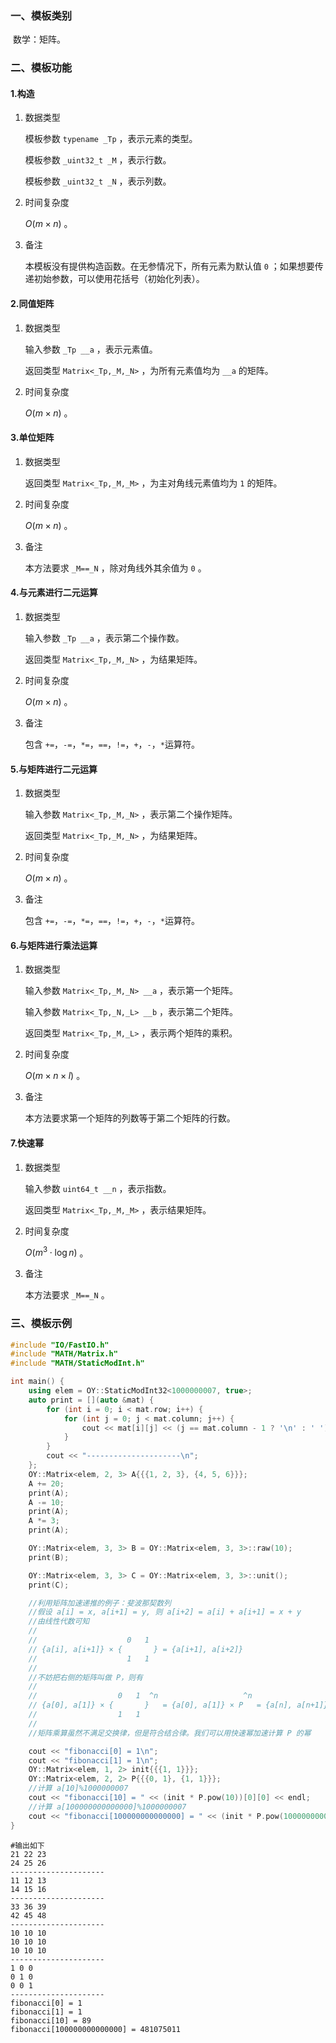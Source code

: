 ### 一、模板类别

​	数学：矩阵。

### 二、模板功能

#### 1.构造

1. 数据类型

   模板参数 `typename _Tp` ，表示元素的类型。

   模板参数 `_uint32_t _M` ，表示行数。

   模板参数 `_uint32_t _N` ，表示列数。

2. 时间复杂度

   $O(m\times n)$ 。

3. 备注

   本模板没有提供构造函数。在无参情况下，所有元素为默认值 `0` ；如果想要传递初始参数，可以使用花括号（初始化列表）。

#### 2.同值矩阵

1. 数据类型

   输入参数 `_Tp __a` ，表示元素值。

   返回类型 `Matrix<_Tp,_M,_N>` ，为所有元素值均为 `__a` 的矩阵。

2. 时间复杂度

   $O(m\times n)$ 。

#### 3.单位矩阵

1. 数据类型

   返回类型 `Matrix<_Tp,_M,_M>` ，为主对角线元素值均为 `1` 的矩阵。

2. 时间复杂度

   $O(m\times n)$ 。

3. 备注

   本方法要求 `_M==_N` ，除对角线外其余值为 `0` 。

#### 4.与元素进行二元运算

1. 数据类型

   输入参数 `_Tp __a` ，表示第二个操作数。

   返回类型 `Matrix<_Tp,_M,_N>` ，为结果矩阵。

2. 时间复杂度

   $O(m\times n)$ 。

3. 备注

   包含 `+=`，`-=`，`*=`，`==`，`!=`，`+`，`-`，`*`运算符。


#### 5.与矩阵进行二元运算

1. 数据类型

   输入参数 `Matrix<_Tp,_M,_N>` ，表示第二个操作矩阵。

   返回类型 `Matrix<_Tp,_M,_N>` ，为结果矩阵。

2. 时间复杂度

   $O(m\times n)$ 。

3. 备注

   包含 `+=`，`-=`，`*=`，`==`，`!=`，`+`，`-`，`*`运算符。

#### 6.与矩阵进行乘法运算

1. 数据类型

   输入参数 `Matrix<_Tp,_M,_N> __a` ，表示第一个矩阵。

   输入参数 `Matrix<_Tp,_N,_L> __b` ，表示第二个矩阵。

   返回类型 `Matrix<_Tp,_M,_L>` ，表示两个矩阵的乘积。

2. 时间复杂度

   $O(m\times n\times l)$ 。

3. 备注

   本方法要求第一个矩阵的列数等于第二个矩阵的行数。

#### 7.快速幂

1. 数据类型

   输入参数 `uint64_t __n` ，表示指数。

   返回类型 `Matrix<_Tp,_M,_M>` ，表示结果矩阵。

2. 时间复杂度

   $O(m^3 \cdot \log n)$ 。

3. 备注

   本方法要求 `_M==_N`  。

### 三、模板示例

```c++
#include "IO/FastIO.h"
#include "MATH/Matrix.h"
#include "MATH/StaticModInt.h"

int main() {
    using elem = OY::StaticModInt32<1000000007, true>;
    auto print = [](auto &mat) {
        for (int i = 0; i < mat.row; i++) {
            for (int j = 0; j < mat.column; j++) {
                cout << mat[i][j] << (j == mat.column - 1 ? '\n' : ' ');
            }
        }
        cout << "---------------------\n";
    };
    OY::Matrix<elem, 2, 3> A{{{1, 2, 3}, {4, 5, 6}}};
    A += 20;
    print(A);
    A -= 10;
    print(A);
    A *= 3;
    print(A);

    OY::Matrix<elem, 3, 3> B = OY::Matrix<elem, 3, 3>::raw(10);
    print(B);

    OY::Matrix<elem, 3, 3> C = OY::Matrix<elem, 3, 3>::unit();
    print(C);

    //利用矩阵加速递推的例子：斐波那契数列
    //假设 a[i] = x, a[i+1] = y, 则 a[i+2] = a[i] + a[i+1] = x + y
    //由线性代数可知
    //
    //                    0   1
    // {a[i], a[i+1]} × {       } = {a[i+1], a[i+2]}
    //                    1   1
    //
    //不妨把右侧的矩阵叫做 P，则有
    //
    //                  0   1  ^n                   ^n
    // {a[0], a[1]} × {       }   = {a[0], a[1]} × P   = {a[n], a[n+1]}
    //                  1   1
    //
    //矩阵乘算虽然不满足交换律，但是符合结合律。我们可以用快速幂加速计算 P 的幂

    cout << "fibonacci[0] = 1\n";
    cout << "fibonacci[1] = 1\n";
    OY::Matrix<elem, 1, 2> init{{{1, 1}}};
    OY::Matrix<elem, 2, 2> P{{{0, 1}, {1, 1}}};
    //计算 a[10]%1000000007
    cout << "fibonacci[10] = " << (init * P.pow(10))[0][0] << endl;
    //计算 a[100000000000000]%1000000007
    cout << "fibonacci[100000000000000] = " << (init * P.pow(100000000000000))[0][0] << endl;
}
```

```
#输出如下
21 22 23
24 25 26
---------------------
11 12 13
14 15 16
---------------------
33 36 39
42 45 48
---------------------
10 10 10
10 10 10
10 10 10
---------------------
1 0 0
0 1 0
0 0 1
---------------------
fibonacci[0] = 1
fibonacci[1] = 1
fibonacci[10] = 89
fibonacci[100000000000000] = 481075011

```

